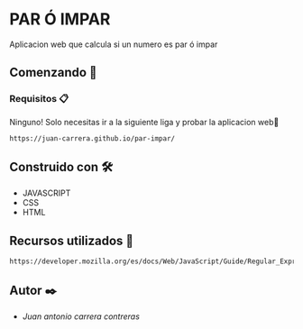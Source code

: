 # PAR Ó IMPAR

Aplicacion web que calcula si un numero es par ó impar

## Comenzando 🚀


### Requisitos 📋

Ninguno! Solo necesitas ir a la siguiente liga y probar la aplicacion web😬

```
https://juan-carrera.github.io/par-impar/
```

## Construido con 🛠️

* JAVASCRIPT
* CSS
* HTML

## Recursos utilizados 👀

```
https://developer.mozilla.org/es/docs/Web/JavaScript/Guide/Regular_Expressions
```


## Autor ✒️

* *Juan antonio carrera contreras* 



